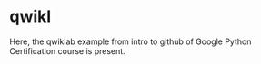 # qwikl
Here, the qwiklab example from intro to github of Google Python Certification course is present.
